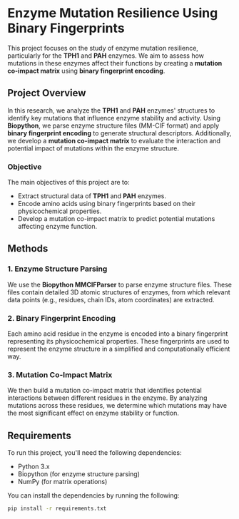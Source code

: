 # Enzyme Mutation Resilience Using Binary Fingerprints

This project focuses on the study of enzyme mutation resilience, particularly for the **TPH1** and **PAH** enzymes. We aim to assess how mutations in these enzymes affect their functions by creating a **mutation co-impact matrix** using **binary fingerprint encoding**.

## Project Overview

In this research, we analyze the **TPH1** and **PAH** enzymes' structures to identify key mutations that influence enzyme stability and activity. Using **Biopython**, we parse enzyme structure files (MM-CIF format) and apply **binary fingerprint encoding** to generate structural descriptors. Additionally, we develop a **mutation co-impact matrix** to evaluate the interaction and potential impact of mutations within the enzyme structure.

### Objective

The main objectives of this project are to:
- Extract structural data of **TPH1** and **PAH** enzymes.
- Encode amino acids using binary fingerprints based on their physicochemical properties.
- Develop a mutation co-impact matrix to predict potential mutations affecting enzyme function.

## Methods

### 1. **Enzyme Structure Parsing**
   We use the **Biopython MMCIFParser** to parse enzyme structure files. These files contain detailed 3D atomic structures of enzymes, from which relevant data points (e.g., residues, chain IDs, atom coordinates) are extracted.

### 2. **Binary Fingerprint Encoding**
   Each amino acid residue in the enzyme is encoded into a binary fingerprint representing its physicochemical properties. These fingerprints are used to represent the enzyme structure in a simplified and computationally efficient way.

### 3. **Mutation Co-Impact Matrix**
   We then build a mutation co-impact matrix that identifies potential interactions between different residues in the enzyme. By analyzing mutations across these residues, we determine which mutations may have the most significant effect on enzyme stability or function.

## Requirements

To run this project, you'll need the following dependencies:

- Python 3.x
- Biopython (for enzyme structure parsing)
- NumPy (for matrix operations)

You can install the dependencies by running the following:

```bash
pip install -r requirements.txt

